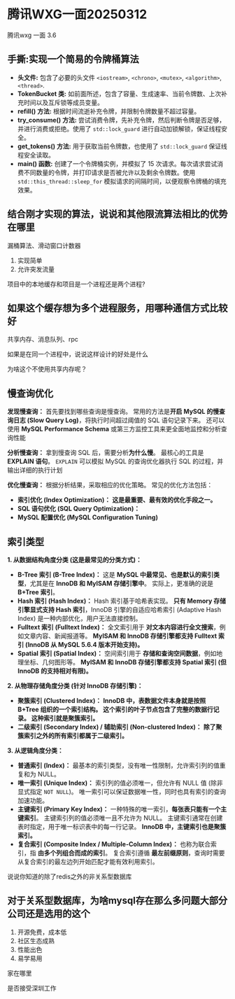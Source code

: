 # 腾讯WXG一面20250312

腾讯wxg 一面 3.6



## 手撕:实现一个简易的令牌桶算法

- **头文件:** 包含了必要的头文件 `<iostream>`, `<chrono>`, `<mutex>`, `<algorithm>`, `<thread>`.
- **TokenBucket 类:** 如前面所述，包含了容量、生成速率、当前令牌数、上次补充时间以及互斥锁等成员变量。
- **refill() 方法:** 根据时间流逝补充令牌，并限制令牌数量不超过容量。
- **try_consume() 方法:** 尝试消费令牌，先补充令牌，然后判断令牌是否足够，并进行消费或拒绝。使用了 `std::lock_guard` 进行自动加锁解锁，保证线程安全。
- **get_tokens() 方法:** 用于获取当前令牌数，也使用了 `std::lock_guard` 保证线程安全读取。
- **main() 函数:** 创建了一个令牌桶实例，并模拟了 15 次请求。每次请求尝试消费不同数量的令牌，并打印请求是否被允许以及剩余令牌数。使用 `std::this_thread::sleep_for` 模拟请求的间隔时间，以便观察令牌桶的填充效果。



## 结合刚才实现的算法，说说和其他限流算法相比的优势在哪里

漏桶算法、滑动窗口计数器

1. 实现简单
2. 允许突发流量



项目中的本地缓存和项目是一个进程还是两个进程?



## 如果这个缓存想为多个进程服务，用哪种通信方式比较好

共享内存、消息队列、rpc



如果是在同一个进程中，说说这样设计的好处是什么

为啥这个不使用共享内存呢？



## 慢查询优化

**发现慢查询：**  首先要找到哪些查询是慢查询。  常用的方法是**开启 MySQL 的慢查询日志 (Slow Query Log)**，将执行时间超过阈值的 SQL 语句记录下来。  还可以使用 **MySQL Performance Schema** 或第三方监控工具来更全面地监控和分析查询性能

**分析慢查询：**  拿到慢查询 SQL 后，需要分析**为什么慢**。  最核心的工具是 **EXPLAIN 语句**。  `EXPLAIN` 可以模拟 MySQL 的查询优化器执行 SQL 的过程，并输出详细的执行计划

**优化慢查询：**  根据分析结果，采取相应的优化策略。  常见的优化方法包括：

+ **索引优化 (Index Optimization)：**  **这是最重要、最有效的优化手段之一。**
+ **SQL 语句优化 (SQL Query Optimization)：**
+ **MySQL 配置优化 (MySQL Configuration Tuning)**



## 索引类型

**1.  从数据结构角度分类 (这是最常见的分类方式)：**

- **B-Tree 索引 (B-Tree Index)：**  这是 **MySQL 中最常见、也是默认的索引类型**，尤其是在 **InnoDB 和 MyISAM 存储引擎中**。  实际上，更准确的说是 **B+Tree 索引**。
- **Hash 索引 (Hash Index)：**  Hash 索引基于哈希表实现。  **只有 Memory 存储引擎显式支持 Hash 索引**，InnoDB 引擎的自适应哈希索引 (Adaptive Hash Index) 是一种内部优化，用户无法直接控制。
- **Fulltext 索引 (Fulltext Index)：**  全文索引用于 **对文本内容进行全文搜索**，例如文章内容、新闻报道等。  **MyISAM 和 InnoDB 存储引擎都支持 Fulltext 索引 (InnoDB 从 MySQL 5.6.4 版本开始支持)。**
- **Spatial 索引 (Spatial Index)：**  空间索引用于 **存储和查询空间数据**，例如地理坐标、几何图形等。  **MyISAM 和 InnoDB 存储引擎都支持 Spatial 索引 (但 InnoDB 的支持相对有限)。**

**2.  从物理存储角度分类 (针对 InnoDB 存储引擎)：**

- **聚簇索引 (Clustered Index)：**  **InnoDB 中，表数据文件本身就是按照 B+Tree 组织的一个索引结构。  这个索引的叶子节点包含了完整的数据行记录。  这种索引就是聚簇索引。**
- **二级索引 (Secondary Index) / 辅助索引 (Non-clustered Index)：**  **除了聚簇索引之外的所有索引都属于二级索引。**

**3.  从逻辑角度分类：**

- **普通索引 (Index)：** 最基本的索引类型，没有唯一性限制，允许索引列的值重复和为 NULL。
- **唯一索引 (Unique Index)：** 索引列的值必须唯一，但允许有 NULL 值 (除非显式指定 `NOT NULL`)。 唯一索引可以保证数据唯一性，同时也具有索引的查询加速功能。
- **主键索引 (Primary Key Index)：** 一种特殊的唯一索引，**每张表只能有一个主键索引**。 主键索引列的值必须唯一且不允许为 NULL。 主键索引通常在创建表时指定，用于唯一标识表中的每一行记录。 **InnoDB 中，主键索引也是聚簇索引。**
- **复合索引 (Composite Index / Multiple-Column Index)：** 也称为联合索引，指 **由多个列组合而成的索引**。 复合索引遵循 **最左前缀原则**，查询时需要从复合索引的最左边列开始匹配才能有效利用索引。



说说你知道的除了redis之外的非关系型数据库

## 对于关系型数据库，为啥mysql存在那么多问题大部分公司还是选用的这个

1. 开源免费，成本低
2. 社区生态成熟
3. 性能出色
4. 易学易用



家在哪里

是否接受深圳工作

